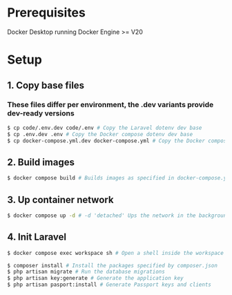 # Prerequisites
Docker Desktop running Docker Engine >= V20

# Setup

## 1. Copy base files
### These files differ per environment, the .dev variants provide dev-ready versions
```bash
$ cp code/.env.dev code/.env # Copy the Laravel dotenv dev base
$ cp .env.dev .env # Copy the Docker compose dotenv dev base
$ cp docker-compose.yml.dev docker-compose.yml # Copy the Docker compose spec dev base
```

## 2. Build images
```bash
$ docker compose build # Builds images as specified in docker-compose.yml
```

## 3. Up container network
```bash
$ docker compose up -d # -d 'detached' Ups the network in the background
```

## 4. Init Laravel
```bash
$ docker compose exec workspace sh # Open a shell inside the workspace container
```
```sh
$ composer install # Install the packages specified by composer.json
$ php artisan migrate # Run the database migrations
$ php artisan key:generate # Generate the application key
$ php artisan pasport:install # Generate Passport keys and clients
```
